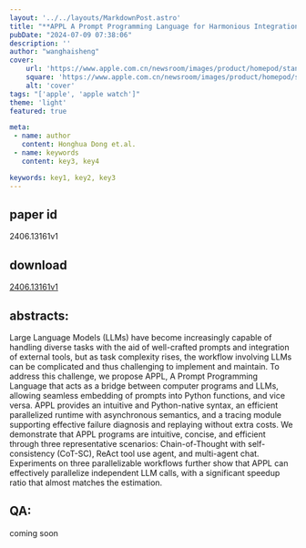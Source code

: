 ```yaml
---
layout: '../../layouts/MarkdownPost.astro'
title: "**APPL A Prompt Programming Language for Harmonious Integration of Programs and Large Language Model Prompts**"
pubDate: "2024-07-09 07:38:06"
description: ''
author: "wanghaisheng"
cover:
    url: 'https://www.apple.com.cn/newsroom/images/product/homepod/standard/Apple-HomePod-hero-230118_big.jpg.large_2x.jpg'
    square: 'https://www.apple.com.cn/newsroom/images/product/homepod/standard/Apple-HomePod-hero-230118_big.jpg.large_2x.jpg'
    alt: 'cover'
tags: "['apple', 'apple watch']"
theme: 'light'
featured: true

meta:
 - name: author
   content: Honghua Dong et.al.
 - name: keywords
   content: key3, key4

keywords: key1, key2, key3
---
```


## paper id
2406.13161v1
## download
[2406.13161v1](http://arxiv.org/abs/2406.13161v1)
## abstracts:
Large Language Models (LLMs) have become increasingly capable of handling diverse tasks with the aid of well-crafted prompts and integration of external tools, but as task complexity rises, the workflow involving LLMs can be complicated and thus challenging to implement and maintain. To address this challenge, we propose APPL, A Prompt Programming Language that acts as a bridge between computer programs and LLMs, allowing seamless embedding of prompts into Python functions, and vice versa. APPL provides an intuitive and Python-native syntax, an efficient parallelized runtime with asynchronous semantics, and a tracing module supporting effective failure diagnosis and replaying without extra costs. We demonstrate that APPL programs are intuitive, concise, and efficient through three representative scenarios: Chain-of-Thought with self-consistency (CoT-SC), ReAct tool use agent, and multi-agent chat. Experiments on three parallelizable workflows further show that APPL can effectively parallelize independent LLM calls, with a significant speedup ratio that almost matches the estimation.
## QA:
coming soon
